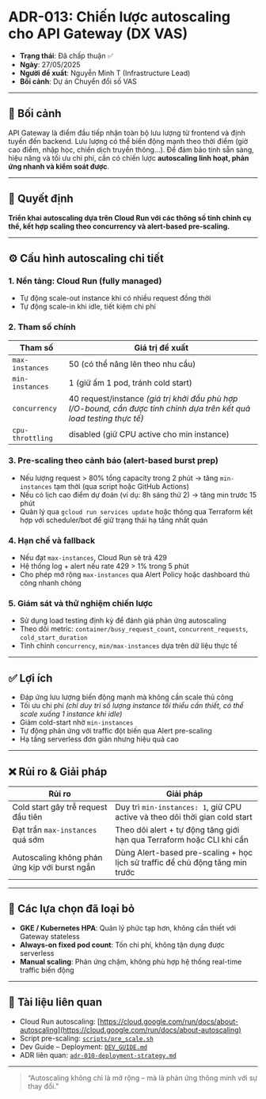 # ADR-013: Chiến lược autoscaling cho API Gateway (DX VAS)

* **Trạng thái**: Đã chấp thuận ✅
* **Ngày**: 27/05/2025
* **Người đề xuất**: Nguyễn Minh T (Infrastructure Lead)
* **Bối cảnh**: Dự án Chuyển đổi số VAS

---

## 📌 Bối cảnh

API Gateway là điểm đầu tiếp nhận toàn bộ lưu lượng từ frontend và định tuyến đến backend. Lưu lượng có thể biến động mạnh theo thời điểm (giờ cao điểm, nhập học, chiến dịch truyền thông...). Để đảm bảo tính sẵn sàng, hiệu năng và tối ưu chi phí, cần có chiến lược **autoscaling linh hoạt, phản ứng nhanh và kiểm soát được**.

---

## 🧠 Quyết định

**Triển khai autoscaling dựa trên Cloud Run với các thông số tinh chỉnh cụ thể, kết hợp scaling theo concurrency và alert-based pre-scaling.**

---

## ⚙️ Cấu hình autoscaling chi tiết

### 1. Nền tảng: Cloud Run (fully managed)

* Tự động scale-out instance khi có nhiều request đồng thời
* Tự động scale-in khi idle, tiết kiệm chi phí

### 2. Tham số chính

| Tham số          | Giá trị đề xuất                                                                                                       |
| ---------------- | --------------------------------------------------------------------------------------------------------------------- |
| `max-instances`  | 50 (có thể nâng lên theo nhu cầu)                                                                                     |
| `min-instances`  | 1 (giữ ấm 1 pod, tránh cold start)                                                                                    |
| `concurrency`    | 40 request/instance *(giá trị khởi đầu phù hợp I/O-bound, cần được tinh chỉnh dựa trên kết quả load testing thực tế)* |
| `cpu-throttling` | disabled (giữ CPU active cho min instance)                                                                            |

### 3. Pre-scaling theo cảnh báo (alert-based burst prep)

* Nếu lượng request > 80% tổng capacity trong 2 phút → tăng `min-instances` tạm thời (qua script hoặc GitHub Actions)
* Nếu có lịch cao điểm dự đoán (ví dụ: 8h sáng thứ 2) → tăng min trước 15 phút
* Quản lý qua `gcloud run services update` hoặc thông qua Terraform kết hợp với scheduler/bot để giữ trạng thái hạ tầng nhất quán

### 4. Hạn chế và fallback

* Nếu đạt `max-instances`, Cloud Run sẽ trả 429
* Hệ thống log + alert nếu rate 429 > 1% trong 5 phút
* Cho phép mở rộng `max-instances` qua Alert Policy hoặc dashboard thủ công nhanh chóng

### 5. Giám sát và thử nghiệm chiến lược

* Sử dụng load testing định kỳ để đánh giá phản ứng autoscaling
* Theo dõi metric: `container/busy_request_count`, `concurrent_requests`, `cold_start_duration`
* Tinh chỉnh `concurrency`, `min/max-instances` dựa trên dữ liệu thực tế

---

## ✅ Lợi ích

* Đáp ứng lưu lượng biến động mạnh mà không cần scale thủ công
* Tối ưu chi phí *(chỉ duy trì số lượng instance tối thiểu cần thiết, có thể scale xuống 1 instance khi idle)*
* Giảm cold-start nhờ `min-instances`
* Tự động phản ứng với traffic đột biến qua Alert pre-scaling
* Hạ tầng serverless đơn giản nhưng hiệu quả cao

---

## ❌ Rủi ro & Giải pháp

| Rủi ro                                        | Giải pháp                                                                     |
| --------------------------------------------- | ----------------------------------------------------------------------------- |
| Cold start gây trễ request đầu tiên           | Duy trì `min-instances: 1`, giữ CPU active và theo dõi thời gian cold start   |
| Đạt trần `max-instances` quá sớm              | Theo dõi alert + tự động tăng giới hạn qua Terraform hoặc CLI khi cần         |
| Autoscaling không phản ứng kịp với burst ngắn | Dùng Alert-based pre-scaling + học lịch sử traffic để chủ động tăng min trước |

---

## 🔄 Các lựa chọn đã loại bỏ

* **GKE / Kubernetes HPA**: Quản lý phức tạp hơn, không cần thiết với Gateway stateless
* **Always-on fixed pod count**: Tốn chi phí, không tận dụng được serverless
* **Manual scaling**: Phản ứng chậm, không phù hợp hệ thống real-time traffic biến động

---

## 📎 Tài liệu liên quan

* Cloud Run autoscaling: [https://cloud.google.com/run/docs/about-autoscaling](https://cloud.google.com/run/docs/about-autoscaling)
* Script pre-scaling: [`scripts/pre_scale.sh`](../../scripts/pre_scale.sh)
* Dev Guide – Deployment: [`DEV_GUIDE.md`](../DEV_GUIDE.md)
* ADR liên quan: [`adr-010-deployment-strategy.md`](./adr-010-deployment-strategy.md)

---

> “Autoscaling không chỉ là mở rộng – mà là phản ứng thông minh với sự thay đổi.”
